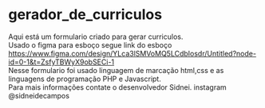 # gerador_de_curriculos
Aqui está um formulario criado para gerar curriculos.<br>
Usado o figma para esboço segue link do esboço https://www.figma.com/design/YLca3lSMVoMQ5LCdbIosdr/Untitled?node-id=0-1&t=ZsfyTBWyX9obSECi-1<br>
Nesse formulario foi usado linguagem de marcação html,css e as linguagens de programação PHP e Javascript.<br>
Para mais informações contate o desenvolvedor Sidnei. instagram @sidneidecampos
